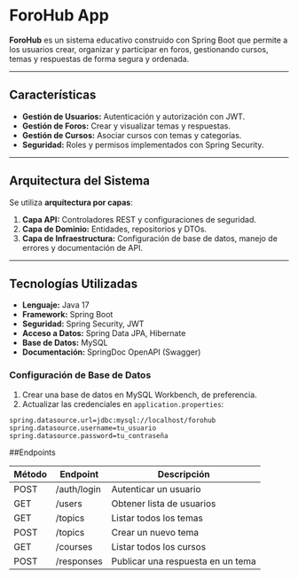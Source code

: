 # ForoHub App

**ForoHub** es un sistema educativo construido con Spring Boot que permite a los usuarios crear, organizar y participar en foros, gestionando cursos, temas y respuestas de forma segura y ordenada.

---

## Características

- **Gestión de Usuarios:** Autenticación y autorización con JWT.
- **Gestión de Foros:** Crear y visualizar temas y respuestas.
- **Gestión de Cursos:** Asociar cursos con temas y categorías.
- **Seguridad:** Roles y permisos implementados con Spring Security.

---

## Arquitectura del Sistema

Se utiliza **arquitectura por capas**:

1. **Capa API:** Controladores REST y configuraciones de seguridad.
2. **Capa de Dominio:** Entidades, repositorios y DTOs.
3. **Capa de Infraestructura:** Configuración de base de datos, manejo de errores y documentación de API.

---

## Tecnologías Utilizadas

- **Lenguaje:** Java 17
- **Framework:** Spring Boot
- **Seguridad:** Spring Security, JWT
- **Acceso a Datos:** Spring Data JPA, Hibernate
- **Base de Datos:** MySQL
- **Documentación:** SpringDoc OpenAPI (Swagger)

### Configuración de Base de Datos

1. Crear una base de datos en MySQL Workbench, de preferencia.
2. Actualizar las credenciales en `application.properties`:

```properties
spring.datasource.url=jdbc:mysql://localhost/forohub
spring.datasource.username=tu_usuario
spring.datasource.password=tu_contraseña

```
##Endpoints

| Método | Endpoint    | Descripción                       |
| ------ | ----------- | --------------------------------- |
| POST   | /auth/login | Autenticar un usuario             |
| GET    | /users      | Obtener lista de usuarios         |
| GET    | /topics     | Listar todos los temas            |
| POST   | /topics     | Crear un nuevo tema               |
| GET    | /courses    | Listar todos los cursos           |
| POST   | /responses  | Publicar una respuesta en un tema |



